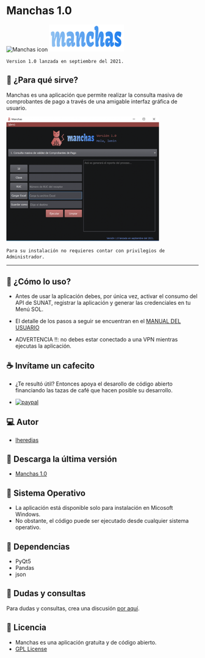 # Manchas 1.0
![Manchas icon](https://github.com/lheredias/manchas/blob/main/finalicon02.ico) ![Manchas logo](https://github.com/lheredias/manchas/blob/main/app%20name02.png) 

```
Version 1.0 lanzada en septiembre del 2021.
```

## :izakaya_lantern: ¿Para qué sirve?

Manchas es una aplicación que permite realizar la consulta masiva de comprobantes de pago a través de una amigable interfaz gráfica de usuario.

<img src="https://github.com/lheredias/manchas/blob/main/screenshot.png" width="400" /> 

```
Para su instalación no requieres contar con privilegios de Administrador.
```
***
## :notebook: ¿Cómo lo uso?

* Antes de usar la aplicación debes, por única vez, activar el consumo del API de SUNAT, registrar la aplicación y generar las credenciales en tu Menú SOL.

* El detalle de los pasos a seguir se encuentran en el [MANUAL DEL USUARIO](https://github.com/lheredias/manchas/blob/main/INSTRUCCIONES%20DE%20USO.pdf)

* ADVERTENCIA :bangbang:: no debes estar conectado a una VPN mientras ejecutas la aplicación.

## :coffee: Invítame un cafecito

* ¿Te resultó útil? Entonces apoya el desarollo de código abierto financiando las tazas de café que hacen posible su desarrollo.

* [![paypal](https://www.paypalobjects.com/en_US/i/btn/btn_donateCC_LG.gif)](https://www.paypal.com/donate?cmd=_s-xclick&hosted_button_id=A4T4MYRVADR6C)

## :computer: Autor

* [lheredias](https://github.com/lheredias) 

## :honeybee: Descarga la última versión

* [Manchas 1.0](https://github.com/lheredias/manchas/releases/tag/v1.0)

## :school_satchel: Sistema Operativo

* La aplicación está disponible solo para instalación en Micosoft Windows. 
* No obstante, el código puede ser ejecutado desde cualquier sistema operativo.  

## :floppy_disk: Dependencias

* PyQt5
* Pandas
* json

## :speech_balloon: Dudas y consultas

Para dudas y consultas, crea una discusión [por aquí](https://github.com/lheredias/manchas/discussions).

## :closed_book: Licencia

* Manchas es una aplicación gratuita y de código abierto. 
* [GPL License](https://github.com/lheredias/manchas/blob/main/LICENSE)
